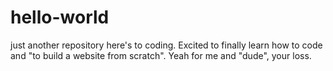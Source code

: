 # hello-world
just another repository
here's to coding. Excited to finally learn how to code and "to build a website from scratch". Yeah for me and "dude", your loss. 
